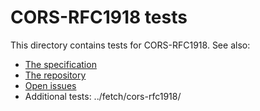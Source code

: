# CORS-RFC1918 tests

This directory contains tests for CORS-RFC1918. See also:

* [The specification](https://wicg.github.io/cors-rfc1918/)
* [The repository](https://github.com/WICG/cors-rfc1918/)
* [Open issues](https://github.com/WICG/cors-rfc1918/issues/)
* Additional tests: ../fetch/cors-rfc1918/

